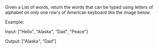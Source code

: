 Given a List of words, return the words that can be typed using letters of alphabet on only one row's of American keyboard like the image below.




Example:


Input: ["Hello", "Alaska", "Dad", "Peace"]

Output: ["Alaska", "Dad"]
